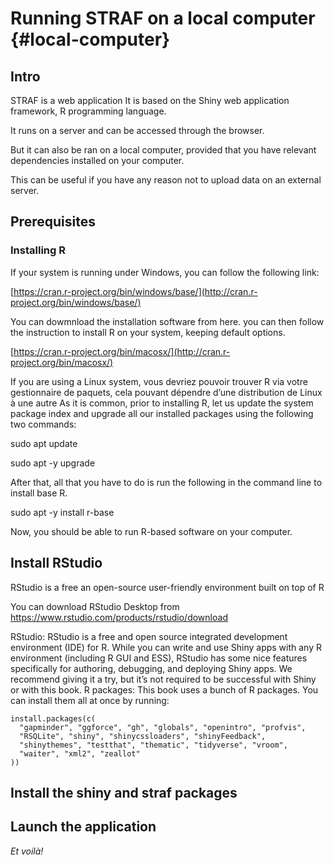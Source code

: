 # Running STRAF on a local computer {#local-computer}

## Intro

STRAF is a web application
It is based on the Shiny web application framework, R programming language.

It runs on a server and can be accessed through the browser.

But it can also be ran on a local computer, provided that you have relevant
dependencies installed on your computer.

This can be useful if you have any reason not to upload data on an external server.


## Prerequisites

### Installing R

If your system is running under Windows, you can follow the following link:

[https://cran.r-project.org/bin/windows/base/](http://cran.r-project.org/bin/windows/base/)

You can dowmnload the installation software from here. you can then follow the
instruction to install R on your system, keeping default options.

[https://cran.r-project.org/bin/macosx/](http://cran.r-project.org/bin/macosx/)

If you are using a Linux system, vous devriez pouvoir trouver R via votre gestionnaire de paquets, cela pouvant dépendre d’une distribution de Linux à une autre
As it is common, prior to installing R, let us update the system package index and upgrade all our installed packages using the following two commands:

sudo apt update

sudo apt -y upgrade

After that, all that you have to do is run the following in the command line to install base R.

sudo apt -y install r-base


Now, you should be able to run R-based software on your computer.

## Install RStudio

RStudio is a free an open-source user-friendly environment built on top of R

You can download RStudio Desktop from https://www.rstudio.com/products/rstudio/download

RStudio: RStudio is a free and open source integrated development environment (IDE) for R. While you can write and use Shiny apps with any R environment (including R GUI and ESS), RStudio has some nice features specifically for authoring, debugging, and deploying Shiny apps. We recommend giving it a try, but it’s not required to be successful with Shiny or with this book. 
    R packages: This book uses a bunch of R packages. You can install them all at once by running:

    install.packages(c(
      "gapminder", "ggforce", "gh", "globals", "openintro", "profvis", 
      "RSQLite", "shiny", "shinycssloaders", "shinyFeedback", 
      "shinythemes", "testthat", "thematic", "tidyverse", "vroom", 
      "waiter", "xml2", "zeallot" 
    ))


## Install the shiny and straf packages

## Launch the application



_Et voilà!_
